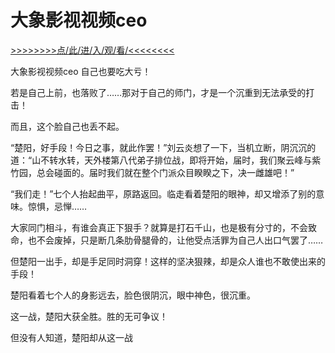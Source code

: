 # 大象影视视频ceo

<a href="https://8h9e.vip/">>>>>>>>>点/此/进/入/观/看/<<<<<<<<</a>

大象影视视频ceo
自己也要吃大亏！

若是自己上前，也落败了……那对于自己的师门，才是一个沉重到无法承受的打击！

而且，这个脸自己也丢不起。

“楚阳，好手段！今日之事，就此作罢！”刘云炎想了一下，当机立断，阴沉沉的道：“山不转水转，天外楼第八代弟子排位战，即将开始，届时，我们聚云峰与紫竹园，总会碰面的。届时我们就在整个门派众目睽睽之下，决一雌雄吧！”

“我们走！”七个人抬起曲平，原路返回。临走看着楚阳的眼神，却又增添了别的意味。惊惧，忌惮……

大家同门相斗，有谁会真正下狠手？就算是打石千山，也是极有分寸的，不会致命，也不会废掉，只是断几条肋骨腿骨的，让他受点活罪为自己人出口气罢了……

但楚阳一出手，却是手足同时洞穿！这样的坚决狠辣，却是众人谁也不敢使出来的手段！

楚阳看着七个人的身影远去，脸色很阴沉，眼中神色，很沉重。

这一战，楚阳大获全胜。胜的无可争议！

但没有人知道，楚阳却从这一战
